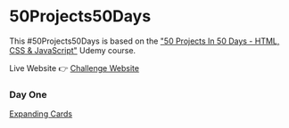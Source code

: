# 50Projects50Days

This #50Projects50Days is based on the ["50 Projects In 50 Days - HTML, CSS & JavaScript"](https://www.udemy.com/course/50-projects-50-days/) Udemy course.

Live Website 👉 [Challenge Website](https://geraldelorm.github.io/50projects50days/)

### Day One

[Expanding Cards](https://github.com/geraldelorm/50projects50days/Day-1-expanding-cards/index.html)
